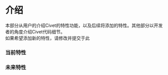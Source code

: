 # 介绍  

本部分从用户的介绍Civet的特性功能，以及后续将添加的特性。其他部分以开发者的角度介绍Civet代码细节。  
如果希望添加新的特性，请修改并提交于此  

### 当前特性  

### 未来特性  